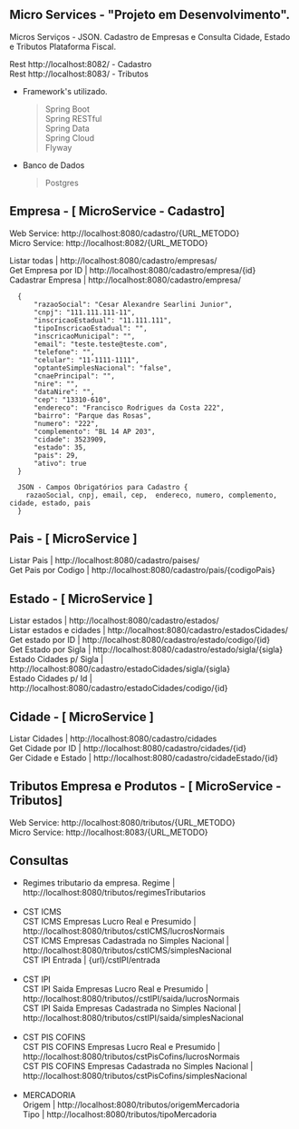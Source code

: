 ## Micro Services - "Projeto em Desenvolvimento".
  
  Micros Serviços - JSON. Cadastro de Empresas e Consulta Cidade, Estado e Tributos Plataforma Fiscal. 
  
  Rest http://localhost:8082/ - Cadastro </br>
  Rest http://localhost:8083/ - Tributos 
  
  * Framework's utilizado. 
    > Spring Boot</br>
    > Spring RESTful</br>
    > Spring Data</br>
    > Spring Cloud</br>
    > Flyway</br>
  * Banco de Dados 
    > Postgres</br> 
 
    
## Empresa - [ MicroService - Cadastro]

  Web Service: http://localhost:8080/cadastro/{URL_METODO}</br>
  Micro Service: http://localhost:8082/{URL_METODO}

  Listar todas | http://localhost:8080/cadastro/empresas/</br>
  Get Empresa por ID | http://localhost:8080/cadastro/empresa/{id}</br>
  Cadastrar Empresa | http://localhost:8080/cadastro/empresa/</br>

  ```Modelo de Json
    {
        "razaoSocial": "Cesar Alexandre Searlini Junior",
        "cnpj": "111.111.111-11",
        "inscricaoEstadual": "11.111.111",
        "tipoInscricaoEstadual": "",
        "inscricaoMunicipal": "",
        "email": "teste.teste@teste.com",
        "telefone": "",
        "celular": "11-1111-1111",
        "optanteSimplesNacional": "false",
        "cnaePrincipal": "",
        "nire": "",
        "dataNire": "",
        "cep": "13310-610",
        "endereco": "Francisco Rodrigues da Costa 222",
        "bairro": "Parque das Rosas",
        "numero": "222",
        "complemento": "BL 14 AP 203",
        "cidade": 3523909,
        "estado": 35,
        "pais": 29,
        "ativo": true
    }
  
    JSON - Campos Obrigatórios para Cadastro { 
      razaoSocial, cnpj, email, cep,  endereco, numero, complemento, cidade, estado, pais
    }
  ```
  
## Pais - [ MicroService ]  

  Listar Pais | http://localhost:8080/cadastro/paises/</br>
  Get Pais por Codigo | http://localhost:8080/cadastro/pais/{codigoPais}</br>
   
## Estado - [ MicroService ]  
  
  Listar estados | http://localhost:8080/cadastro/estados/</br>
  Listar estados e cidades | http://localhost:8080/cadastro/estadosCidades/</br>
  Get estado por ID | http://localhost:8080/cadastro/estado/codigo/{id}</br>
  Get Estado por Sigla | http://localhost:8080/cadastro/estado/sigla/{sigla}</br>
  Estado Cidades p/ Sigla | http://localhost:8080/cadastro/estadoCidades/sigla/{sigla}</br>
  Estado Cidades p/ Id | http://localhost:8080/cadastro/estadoCidades/codigo/{id}</br>
  
## Cidade - [ MicroService ]   

  Listar Cidades | http://localhost:8080/cadastro/cidades</br>
  Get Cidade por ID | http://localhost:8080/cadastro/cidades/{id}</br>
  Ger Cidade e Estado | http://localhost:8080/cadastro/cidadeEstado/{id}</br>

## Tributos Empresa e Produtos - [ MicroService - Tributos]

  Web Service: http://localhost:8080/tributos/{URL_METODO}</br>
  Micro Service: http://localhost:8083/{URL_METODO}</br>

  ## Consultas
  * Regimes tributario da empresa. 
  Regime | http://localhost:8080/tributos/regimesTributarios</br></br>
  * CST ICMS </br>
  CST ICMS Empresas Lucro Real e Presumido | http://localhost:8080/tributos/cstICMS/lucrosNormais</br>
  CST ICMS Empresas Cadastrada no Simples Nacional | http://localhost:8080/tributos/cstICMS/simplesNacional</br>
  CST IPI Entrada | {url}/cstIPI/entrada</br></br>
  * CST IPI </br>
  CST IPI Saida Empresas Lucro Real e Presumido | http://localhost:8080/tributos//cstIPI/saida/lucrosNormais</br>
  CST IPI Saida Empresas Cadastrada no Simples Nacional | http://localhost:8080/tributos/cstIPI/saida/simplesNacional</br></br>
  * CST PIS COFINS</br>
  CST PIS COFINS Empresas Lucro Real e Presumido | http://localhost:8080/tributos/cstPisCofins/lucrosNormais</br>
  CST PIS COFINS Empresas Cadastrada no Simples Nacional | http://localhost:8080/tributos/cstPisCofins/simplesNacional</br></br>
  * MERCADORIA</br>
  Origem | http://localhost:8080/tributos/origemMercadoria</br>
  Tipo | http://localhost:8080/tributos/tipoMercadoria</br>  
  
